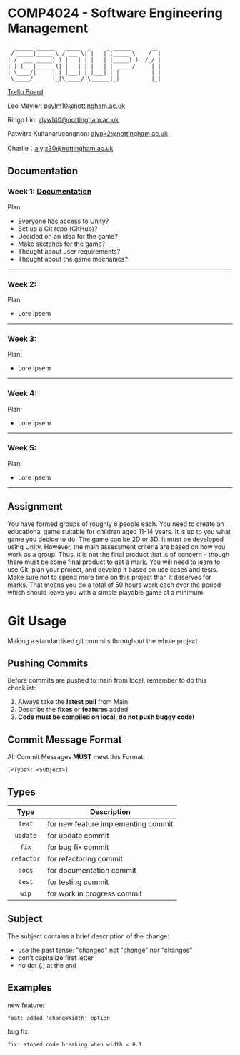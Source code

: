 # COMP4024 - Software Engineering Management 

```
  ______ ______   _____  _     _ ______      __ 
 / _____|_____ \ / ___ \| |   | (_____ \    /  |
| /  ___ _____) ) |   | | |   | |_____) )  /_/ |
| | (___|_____ (| |   | | |   | |  ____/     | |
| \____/|     | | |___| | |___| | |          | |
 \_____/      |_|\_____/ \______|_|          |_|
```

[Trello Board](https://trello.com/w/userworkspace72299105)

Leo Meyler: psylm10@nottingham.ac.uk

Ringo Lin: alywl40@nottingham.ac.uk

Patwitra Kultanarueangnon: alypk2@nottingham.ac.uk

Charlie：alyjx30@nottingham.ac.uk
                                

## Documentation
### Week 1: [Documentation](./weekly-reports/week1/week1-Ideas.md)

Plan:
- Everyone has access to Unity?
- Set up a Git repo (GitHub)?
- Decided on an idea for the game? 
- Make sketches for the game?
- Thought about user requirements?
- Thought about the game mechanics?

---
### Week 2: 

Plan:
- Lore ipsem 

---
### Week 3: 

Plan:
- Lore ipsem 

---
### Week 4: 

Plan:
- Lore ipsem 

---
### Week 5: 

Plan:
- Lore ipsem 

---



## Assignment
You have formed groups of roughly 6 people each. You need to create an
educational game suitable for children aged 11-14 years. It is up to you what
game you decide to do. The game can be 2D or 3D. It must be developed
using Unity. However, the main assessment criteria are based on how you
work as a group. Thus, it is not the final product that is of concern – though
there must be some final product to get a mark. You will need to learn to use
Git, plan your project, and develop it based on use cases and tests. Make
sure not to spend more time on this project than it deserves for marks. That
means you do a total of 50 hours work each over the period which should
leave you with a simple playable game at a minimum. 


# Git Usage

Making a standardised git commits throughout the whole project.

## Pushing Commits
Before commits are pushed to main from local, remember to do this checklist:
1. Always take the **latest pull** from Main 
2. Describe the **fixes** or **features** added
3. **Code must be compiled on local, do not push buggy code!**


## Commit Message Format
All Commit Messages **MUST** meet this Format:

```
[<Type>: <Subject>]
```


## Types

| Type          | Description |
|:-------------:|-------------|
| `feat`        | for new feature implementing commit |
| `update`      | for update commit |
| `fix`         | for bug fix commit |
| `refactor`    | for refactoring commit |
| `docs`        | for documentation commit |
| `test`        | for testing commit |
| `wip`         | for work in progress commit |


## Subject
The subject contains a brief description of the change:

* use the past tense: "changed" not "change" nor "changes"
* don't capitalize first letter
* no dot (.) at the end


## Examples

new feature:
```
feat: added 'changeWidth' option
```

bug fix:
```
fix: stoped code breaking when width < 0.1
```


